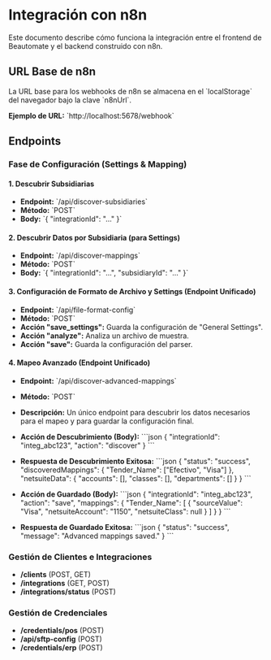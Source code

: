 # Integración con n8n

Este documento describe cómo funciona la integración entre el frontend de Beautomate y el backend construido con n8n.

## URL Base de n8n

La URL base para los webhooks de n8n se almacena en el \`localStorage\` del navegador bajo la clave \`n8nUrl\`.

**Ejemplo de URL:** \`http://localhost:5678/webhook\`

## Endpoints

### Fase de Configuración (Settings & Mapping)

#### 1. Descubrir Subsidiarias
- **Endpoint:** \`/api/discover-subsidiaries\`
- **Método:** \`POST\`
- **Body:** \`{ "integrationId": "..." }\`

#### 2. Descubrir Datos por Subsidiaria (para Settings)
- **Endpoint:** \`/api/discover-mappings\`
- **Método:** \`POST\`
- **Body:** \`{ "integrationId": "...", "subsidiaryId": "..." }\`

#### 3. Configuración de Formato de Archivo y Settings (Endpoint Unificado)
- **Endpoint:** \`/api/file-format-config\`
- **Método:** \`POST\`
- **Acción "save_settings":** Guarda la configuración de "General Settings".
- **Acción "analyze":** Analiza un archivo de muestra.
- **Acción "save":** Guarda la configuración del parser.

#### 4. Mapeo Avanzado (Endpoint Unificado)
- **Endpoint:** \`/api/discover-advanced-mappings\`
- **Método:** \`POST\`
- **Descripción:** Un único endpoint para descubrir los datos necesarios para el mapeo y para guardar la configuración final.

- **Acción de Descubrimiento (Body):**
    \`\`\`json
    {
      "integrationId": "integ_abc123",
      "action": "discover"
    }
    \`\`\`
- **Respuesta de Descubrimiento Exitosa:**
    \`\`\`json
    {
      "status": "success",
      "discoveredMappings": { "Tender_Name": ["Efectivo", "Visa"] },
      "netsuiteData": { "accounts": [], "classes": [], "departments": [] }
    }
    \`\`\`

- **Acción de Guardado (Body):**
    \`\`\`json
    {
      "integrationId": "integ_abc123",
      "action": "save",
      "mappings": {
        "Tender_Name": [
          { "sourceValue": "Visa", "netsuiteAccount": "1150", "netsuiteClass": null }
        ]
      }
    }
    \`\`\`
- **Respuesta de Guardado Exitosa:**
    \`\`\`json
    { "status": "success", "message": "Advanced mappings saved." }
    \`\`\`

### Gestión de Clientes e Integraciones
- **/clients** (POST, GET)
- **/integrations** (GET, POST)
- **/integrations/status** (POST)

### Gestión de Credenciales
- **/credentials/pos** (POST)
- **/api/sftp-config** (POST)
- **/credentials/erp** (POST)
